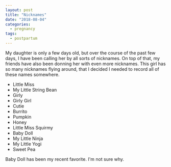 ```yaml
---
layout: post
title: "Nicknames"
date: "2018-08-04"
categories:
  - pregnancy
tags:
  - postpartum
---
```


My daughter is only a few days old, but over the course of the past few days, I have been calling her by all sorts of nicknames. On top of that, my friends have also been donning her with even more nicknames. This girl has so many nicknames flying around, that I decided I needed to record all of these names somewhere.

* Little Miss
* My Little String Bean
* Girly
* Girly Girl
* Cutie
* Burrito
* Pumpkin
* Honey
* Little Miss Squirmy
* Baby Doll
* My Little Ninja
* My Little Yogi
* Sweet Pea

Baby Doll has been my recent favorite. I'm not sure why.
